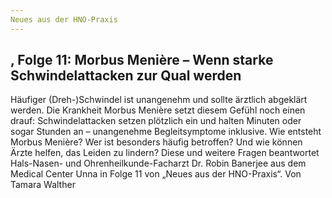 ```yaml
---
Neues aus der HNO-Praxis
---
```


## , Folge 11: Morbus Menière – Wenn starke Schwindelattacken zur Qual werden

Häufiger (Dreh-)­Schwindel ist unangenehm und sollte ärztlich abgeklärt werden. Die Krankheit Morbus Menière setzt diesem Gefühl noch einen drauf: Schwindelattacken setzen plötzlich ein und halten Minuten oder sogar Stunden an – unangenehme Begleitsymptome inklusive. Wie entsteht Morbus Menière? Wer ist besonders häufig betroffen? Und wie können Ärzte helfen, das Leiden zu lindern? Diese und weitere Fragen beantwortet Hals-Nasen- und Ohrenheilkunde-Facharzt Dr. Robin Banerjee aus dem Medical Center Unna in Folge 11 von „Neues aus der HNO-Praxis“. Von Tamara Walther